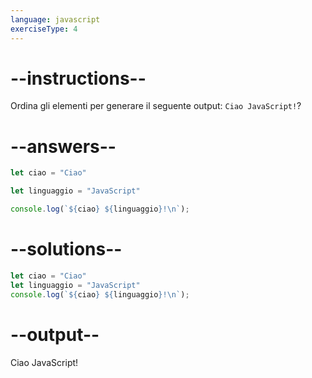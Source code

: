 ```yaml
---
language: javascript
exerciseType: 4
---
```


# --instructions--

Ordina gli elementi per generare il seguente output: `Ciao JavaScript!`?

# --answers--

```javascript
let ciao = "Ciao"
```

```javascript
let linguaggio = "JavaScript"
```

```javascript
console.log(`${ciao} ${linguaggio}!\n`);
```

# --solutions--

```javascript
let ciao = "Ciao"
let linguaggio = "JavaScript"
console.log(`${ciao} ${linguaggio}!\n`);
```

# --output--

Ciao JavaScript!
